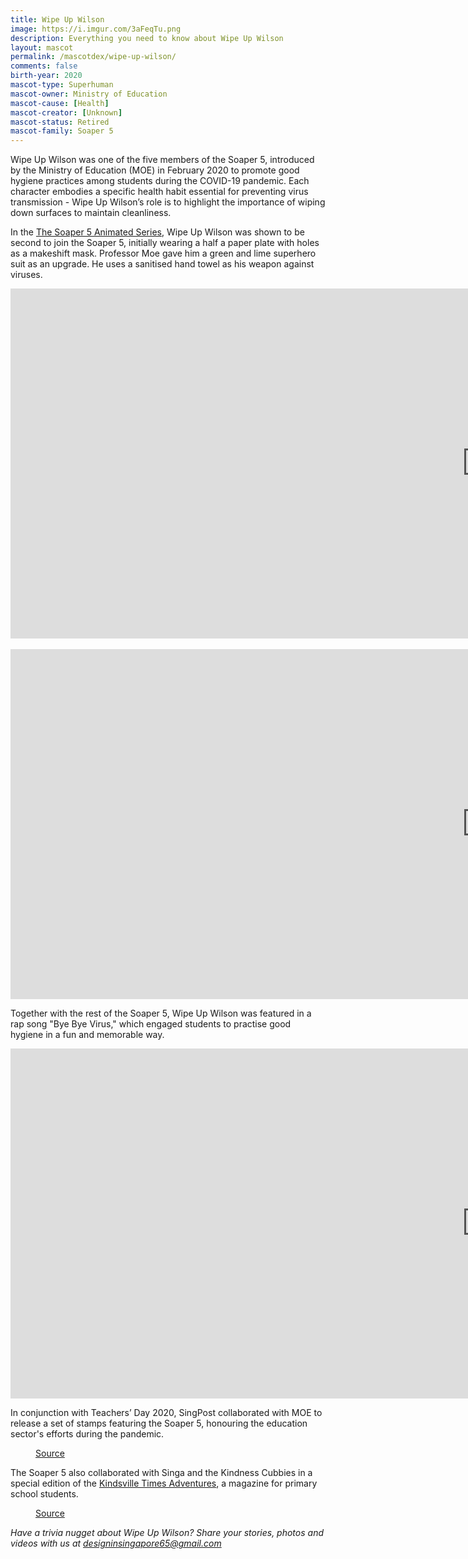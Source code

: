 ```yaml
---
title: Wipe Up Wilson
image: https://i.imgur.com/3aFeqTu.png
description: Everything you need to know about Wipe Up Wilson
layout: mascot
permalink: /mascotdex/wipe-up-wilson/
comments: false
birth-year: 2020
mascot-type: Superhuman
mascot-owner: Ministry of Education
mascot-cause: [Health]
mascot-creator: [Unknown]
mascot-status: Retired
mascot-family: Soaper 5
---
```


Wipe Up Wilson was one of the five members of the Soaper 5, introduced by the Ministry of Education (MOE) in February 2020 to promote good hygiene practices among students during the COVID-19 pandemic. Each character embodies a specific health habit essential for preventing virus transmission - Wipe Up Wilson’s role is to highlight the importance of wiping down surfaces to maintain cleanliness.

In the <a href="https://www.youtube.com/hashtag/soaper5">The Soaper 5 Animated Series</a>, Wipe Up Wilson was shown to be second to join the Soaper 5, initially wearing a half a paper plate with holes as a makeshift mask. Professor Moe gave him a green and lime superhero suit as an upgrade. He uses a sanitised hand towel as his weapon against viruses.  

<div class="video-responsive">
<iframe width="1524" height="560" src="https://www.youtube.com/embed/gYkTDZNv34s" title="The Soaper 5 Animated Series – Episode 2: V meets W" frameborder="0" allow="accelerometer; autoplay; clipboard-write; encrypted-media; gyroscope; picture-in-picture; web-share" referrerpolicy="strict-origin-when-cross-origin" allowfullscreen></iframe></div>
<br>
<div class="video-responsive">
<iframe width="1524" height="560" src="https://www.youtube.com/embed/jr4iXh0lhHU" title="The Soaper 5 Animated Series – Episode 3: Soffy waltzes in" frameborder="0" allow="accelerometer; autoplay; clipboard-write; encrypted-media; gyroscope; picture-in-picture; web-share" referrerpolicy="strict-origin-when-cross-origin" allowfullscreen></iframe></div>

Together with the rest of the Soaper 5, Wipe Up Wilson was featured in a rap song "Bye Bye Virus," which engaged students to practise good hygiene in a fun and memorable way. 

<div class="video-responsive">

<iframe width="1524" height="560" src="https://www.youtube.com/embed/h7bAuEDYXYA" title="Bye Bye Virus" frameborder="0" allow="accelerometer; autoplay; clipboard-write; encrypted-media; gyroscope; picture-in-picture; web-share" referrerpolicy="strict-origin-when-cross-origin" allowfullscreen></iframe>
</div>

In conjunction with Teachers’ Day 2020, SingPost collaborated with MOE to release a set of stamps featuring the Soaper 5, honouring the education sector's efforts during the pandemic. 

<figure>
  <img src="https://i.imgur.com/9v1vEtq.png" alt="">
  <figcaption><a href="https://www.singpost.com/about-us/news-releases/singpost-and-moe-collaborate-soaper-5-stamps">Source</a></figcaption>
</figure>

The Soaper 5 also collaborated with Singa and the Kindness Cubbies in a special edition of the <a href="https://kindsville.kindness.sg/wp-content/uploads/2020/08/Kindsville-Times-Adventures_Issue-4_Spread-kindness_web.pdf">Kindsville Times Adventures</a>, a magazine for primary school students.  

<figure>
  <img src="https://i.imgur.com/cTlv46i.jpg" alt="">
  <figcaption><a href="https://www.facebook.com/photo/?fbid=10160093590927004&set=a.10150100883752004">Source</a></figcaption>
</figure>

<i>Have a trivia nugget about Wipe Up Wilson? Share your stories, photos and videos with us at designinsingapore65@gmail.com</i>
